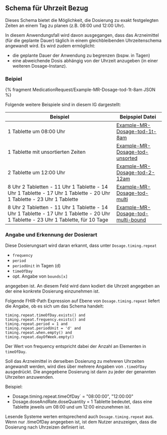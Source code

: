 ## Schema für Uhrzeit Bezug

Dieses Schema bietet die Möglichkeit, die Dosierung zu exakt festgelegten Zeiten an einem Tag zu planen (z.B. 08:00 und 12:00 Uhr).

In diesem Anwendungsfall wird davon ausgegangen, dass das Arzneimittel (für die geplante Dauer) täglich in einem gleichbleibenden Uhrzeitenschema angewandt wird. Es wird zudem ermöglicht:

- die geplante Dauer der Anwendung zu begrenzen (bspw. in Tagen)
- eine abweichende Dosis abhängig von der Uhrzeit anzugeben (in einer weiteren Dosage-Instanz).

### Beipiel

{% fragment MedicationRequest/Example-MR-Dosage-tod-1t-8am JSON %}

Folgende weitere Beispiele sind in diesem IG dargestellt:

| Beispiel    | Beipspiel Datei |
| -------- | ------- |
| 1 Tablette um 08:00 Uhr | [Example-MR-Dosage-tod-1t-8am](./MedicationRequest-Example-MR-Dosage-tod-1t-8am.html)    |
| 1 Tablette mit unsortierten Zeiten | [Example-MR-Dosage-tod-unsorted](./MedicationRequest-Example-MR-Dosage-tod-unsorted.html)    |
| 2 Tablette um 12:00 Uhr | [Example-MR-Dosage-tod-2-12am](./MedicationRequest-Example-MR-Dosage-tod-2-12am.html)     |
| 8 Uhr 2 Tabletten - 11 Uhr 1 Tablette - 14 Uhr 1 Tablette - 17 Uhr 1 Tablette - 20 Uhr 1 Tablette - 23 Uhr 1 Tablette    | [Example-MR-Dosage-tod-multi](./MedicationRequest-Example-MR-Dosage-tod-multi.html)    |
| 8 Uhr 2 Tabletten - 11 Uhr 1 Tablette - 14 Uhr 1 Tablette - 17 Uhr 1 Tablette - 20 Uhr 1 Tablette - 23 Uhr 1 Tablette, für 10 Tage    | [Example-MR-Dosage-tod-multi-bound](./MedicationRequest-Example-MR-Dosage-tod-multi-bound.html)    |

### Angabe und Erkennung der Dosierart

Diese Dosierungsart wird daran erkannt, dass unter `Dosage.timing.repeat`

- `frequency`
- `period`
- `periodUnit` in Tagen (d)
- `timeOfDay`
- opt. Angabe von `bounds[x]`

angegeben ist. An diesem Feld wird dann kodiert die Uhrzeit angegeben an der eine konkrete Dosierung einzunehmen ist.

Folgende FHIR-Path Expression auf Ebene von `Dosage.timing.repeat` liefert die Angabe, ob es sich um das Schema handelt: 

```
timing.repeat.timeOfDay.exists() and
timing.repeat.frequency.exists() and
timing.repeat.period = 1 and
timing.repeat.periodUnit = 'd' and
timing.repeat.when.empty() and
timing.repeat.dayOfWeek.empty()
```

Der Wert von frequency entspricht dabei der Anzahl an Elementen in `timeOfDay`.

Soll das Arzneimittel in derselben Dosierung zu mehreren Uhrzeiten angewandt werden, wird dies über mehrere Angaben von `.timeOfDay` ausgedrückt. Die angegebene Dosierung ist dann zu jeder der genannten Uhrzeiten anzuwenden.

Beispiel:
- Dosage.timing.repeat.timeOfDay` = "08:00:00", "12:00:00"
- Dosage.doseAndRate.doseQuantity = 1 Tablette
bedeutet, dass eine Tablette jeweils um 08:00 und um 12:00 einzunehmen ist.

Lesende Systeme werten entsprechend auch `Dosage.timing.repeat` aus. Wenn nur .timeOfDay angegeben ist, ist dem Nutzer anzuzeigen, dass die Dosierung nach Uhrzeizen definiert ist.
